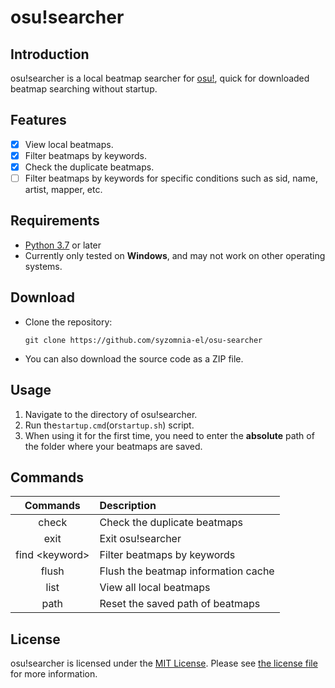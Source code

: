# osu!searcher

## Introduction

osu!searcher is a local beatmap searcher for [osu!](https://osu.ppy.sh), quick for downloaded beatmap searching without
startup.

## Features

- [x] View local beatmaps.
- [x] Filter beatmaps by keywords.
- [x] Check the duplicate beatmaps.
- [ ] Filter beatmaps by keywords for specific conditions such as sid, name, artist, mapper, etc.

## Requirements

- [Python 3.7](https://www.python.org/downloads) or later
- Currently only tested on **Windows**, and may not work on other operating systems.

## Download

- Clone the repository:
  ```shell
  git clone https://github.com/syzomnia-el/osu-searcher
  ```
- You can also download the source code as a ZIP file.

## Usage

1. Navigate to the directory of osu!searcher.
2. Run the`startup.cmd`(or`startup.sh`) script.
3. When using it for the first time, you need to enter the **absolute** path of the folder where your beatmaps are
   saved.

## Commands

|      Commands      | Description                          |
|:------------------:|:-------------------------------------|
|       check        | Check the duplicate beatmaps         | 
|        exit        | Exit osu!searcher                    |
|  find \<keyword\>  | Filter beatmaps by keywords          |
|       flush        | Flush the beatmap information cache  |
|        list        | View all local beatmaps              |
|        path        | Reset the saved path of beatmaps     |

## License

osu!searcher is licensed under the [MIT License](https://opensource.org/licenses/MIT). Please see [the license file]((https://github.com/syzomnia-el/osu-searcher/blob/main/LICENSE)) for more information.